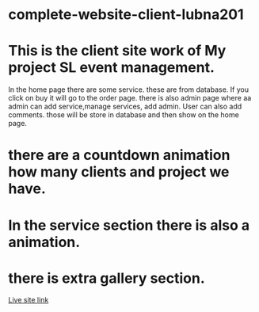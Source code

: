 
# complete-website-client-lubna201

# This is the client site work of My project SL event management.

In the home page there are some service. these are from database. If you click on buy it will go to the order page. there is also admin page where aa admin can add service,manage services, add admin. User can also add comments. those will be store in database and then show on the home page. 

# there are a countdown animation how many clients and project we have.
# In the service section there is also a animation. 
# there is extra gallery section. 


[Live site link](https://sl-event.web.app)


